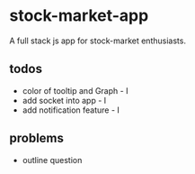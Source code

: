 # stock-market-app
A full stack js app for stock-market enthusiasts.


## todos
* color of tooltip and Graph - I
* add socket into app - I
* add notification feature - I

## problems
* outline question
